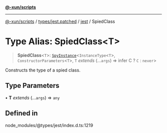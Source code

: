 [**@-xun/scripts**](../../../../../README.md)

***

[@-xun/scripts](../../../../../README.md) / [types/jest.patched](../../../README.md) / [jest](../README.md) / SpiedClass

# Type Alias: SpiedClass\<T\>

> **SpiedClass**\<`T`\>: [`SpyInstance`](../interfaces/SpyInstance.md)\<`InstanceType`\<`T`\>, `ConstructorParameters`\<`T`\>, `T` *extends* (...`args`) => infer C ? `C` : `never`\>

Constructs the type of a spied class.

## Type Parameters

• **T** *extends* (...`args`) => `any`

## Defined in

node\_modules/@types/jest/index.d.ts:1219
